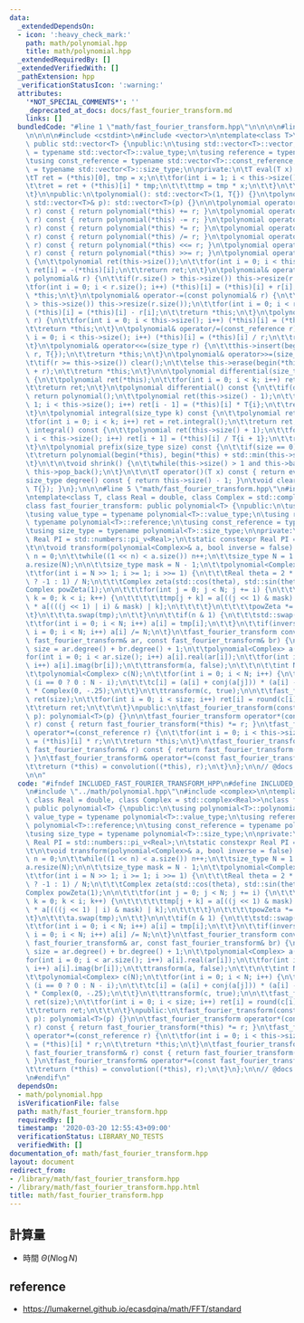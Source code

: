 ```yaml
---
data:
  _extendedDependsOn:
  - icon: ':heavy_check_mark:'
    path: math/polynomial.hpp
    title: math/polynomial.hpp
  _extendedRequiredBy: []
  _extendedVerifiedWith: []
  _pathExtension: hpp
  _verificationStatusIcon: ':warning:'
  attributes:
    '*NOT_SPECIAL_COMMENTS*': ''
    _deprecated_at_docs: docs/fast_fourier_transform.md
    links: []
  bundledCode: "#line 1 \"math/fast_fourier_transform.hpp\"\n\n\n\n#line 1 \"math/polynomial.hpp\"\
    \n\n\n\n#include <cstdint>\n#include <vector>\n\ntemplate<class T>\nclass polynomial:\
    \ public std::vector<T> {\npublic:\n\tusing std::vector<T>::vector;\n\tusing value_type\
    \ = typename std::vector<T>::value_type;\n\tusing reference = typename std::vector<T>::reference;\n\
    \tusing const_reference = typename std::vector<T>::const_reference;\n\tusing size_type\
    \ = typename std::vector<T>::size_type;\n\nprivate:\n\tT eval(T x) const {\n\t\
    \tT ret = (*this)[0], tmp = x;\n\t\tfor(int i = 1; i < this->size(); i++) {\n\t\
    \t\tret = ret + (*this)[i] * tmp;\n\t\t\ttmp = tmp * x;\n\t\t}\n\t\treturn ret;\n\
    \t}\n\npublic:\n\tpolynomial(): std::vector<T>(1, T{}) {}\n\tpolynomial(const\
    \ std::vector<T>& p): std::vector<T>(p) {}\n\n\tpolynomial operator+(const polynomial&\
    \ r) const { return polynomial(*this) += r; }\n\tpolynomial operator-(const polynomial&\
    \ r) const { return polynomial(*this) -= r; }\n\tpolynomial operator*(const_reference\
    \ r) const { return polynomial(*this) *= r; }\n\tpolynomial operator/(const_reference\
    \ r) const { return polynomial(*this) /= r; }\n\tpolynomial operator<<(size_type\
    \ r) const { return polynomial(*this) <<= r; }\n\tpolynomial operator>>(size_type\
    \ r) const { return polynomial(*this) >>= r; }\n\tpolynomial operator-() const\
    \ {\n\t\tpolynomial ret(this->size());\n\t\tfor(int i = 0; i < this->size(); i++)\
    \ ret[i] = -(*this)[i];\n\t\treturn ret;\n\t}\n\tpolynomial& operator+=(const\
    \ polynomial& r) {\n\t\tif(r.size() > this->size()) this->resize(r.size());\n\t\
    \tfor(int i = 0; i < r.size(); i++) (*this)[i] = (*this)[i] + r[i];\n\t\treturn\
    \ *this;\n\t}\n\tpolynomial& operator-=(const polynomial& r) {\n\t\tif(r.size()\
    \ > this->size()) this->resize(r.size());\n\t\tfor(int i = 0; i < r.size(); i++)\
    \ (*this)[i] = (*this)[i] - r[i];\n\t\treturn *this;\n\t}\n\tpolynomial& operator*=(const_reference\
    \ r) {\n\t\tfor(int i = 0; i < this->size(); i++) (*this)[i] = (*this)[i] * r;\n\
    \t\treturn *this;\n\t}\n\tpolynomial& operator/=(const_reference r) {\n\t\tfor(int\
    \ i = 0; i < this->size(); i++) (*this)[i] = (*this)[i] / r;\n\t\treturn *this;\n\
    \t}\n\tpolynomial& operator<<=(size_type r) {\n\t\tthis->insert(begin(*this),\
    \ r, T{});\n\t\treturn *this;\n\t}\n\tpolynomial& operator>>=(size_type r) {\n\
    \t\tif(r >= this->size()) clear();\n\t\telse this->erase(begin(*this), begin(*this)\
    \ + r);\n\t\treturn *this;\n\t}\n\n\tpolynomial differential(size_type k) const\
    \ {\n\t\tpolynomial ret(*this);\n\t\tfor(int i = 0; i < k; i++) ret = ret.differential();\n\
    \t\treturn ret;\n\t}\n\tpolynomial differential() const {\n\t\tif(degree() < 1)\
    \ return polynomial();\n\t\tpolynomial ret(this->size() - 1);\n\t\tfor(int i =\
    \ 1; i < this->size(); i++) ret[i - 1] = (*this)[i] * T{i};\n\t\treturn ret;\n\
    \t}\n\tpolynomial integral(size_type k) const {\n\t\tpolynomial ret(*this);\n\t\
    \tfor(int i = 0; i < k; i++) ret = ret.integral();\n\t\treturn ret;\n\t}\n\tpolynomial\
    \ integral() const {\n\t\tpolynomial ret(this->size() + 1);\n\t\tfor(int i = 0;\
    \ i < this->size(); i++) ret[i + 1] = (*this)[i] / T{i + 1};\n\t\treturn ret;\n\
    \t}\n\tpolynomial prefix(size_type size) const {\n\t\tif(size == 0) return polynomial();\n\
    \t\treturn polynomial(begin(*this), begin(*this) + std::min(this->size(), size));\n\
    \t}\n\t\n\tvoid shrink() {\n\t\twhile(this->size() > 1 and this->back() == T{})\
    \ this->pop_back();\n\t}\n\t\n\tT operator()(T x) const { return eval(x); }\n\t\
    size_type degree() const { return this->size() - 1; }\n\tvoid clear() { this->assign(1,\
    \ T{}); }\n};\n\n\n#line 5 \"math/fast_fourier_transform.hpp\"\n#include <complex>\n\
    \ntemplate<class T, class Real = double, class Complex = std::complex<Real>>\n\
    class fast_fourier_transform: public polynomial<T> {\npublic:\n\tusing polynomial<T>::polynomial;\n\
    \tusing value_type = typename polynomial<T>::value_type;\n\tusing reference =\
    \ typename polynomial<T>::reference;\n\tusing const_reference = typename polynomial<T>::const_reference;\n\
    \tusing size_type = typename polynomial<T>::size_type;\n\nprivate:\n\t// constexpr\
    \ Real PI = std::numbers::pi_v<Real>;\n\tstatic constexpr Real PI = std::acos(Real(-1));;\n\
    \t\n\tvoid transform(polynomial<Complex>& a, bool inverse = false) {\n\t\tsize_type\
    \ n = 0;\n\t\twhile((1 << n) < a.size()) n++;\n\t\tsize_type N = 1 << n;\n\t\t\
    a.resize(N);\n\n\t\tsize_type mask = N - 1;\n\t\tpolynomial<Complex> tmp(N);\n\
    \t\tfor(int i = N >> 1; i >= 1; i >>= 1) {\n\t\t\tReal theta = 2 * PI * i * (inverse\
    \ ? -1 : 1) / N;\n\t\t\tComplex zeta(std::cos(theta), std::sin(theta));\n\t\t\t\
    Complex powZeta(1);\n\n\t\t\tfor(int j = 0; j < N; j += i) {\n\t\t\t\tfor(int\
    \ k = 0; k < i; k++) {\n\t\t\t\t\ttmp[j + k] = a[((j << 1) & mask) | k] + powZeta\
    \ * a[(((j << 1) | i) & mask) | k];\n\t\t\t\t}\n\t\t\t\tpowZeta *= zeta;\n\t\t\
    \t}\n\t\t\ta.swap(tmp);\n\t\t}\n\n\t\tif(n & 1) {\n\t\t\tstd::swap(a, tmp);\n\t\
    \t\tfor(int i = 0; i < N; i++) a[i] = tmp[i];\n\t\t}\n\t\tif(inverse) for(int\
    \ i = 0; i < N; i++) a[i] /= N;\n\t}\n\tfast_fourier_transform convolution(const\
    \ fast_fourier_transform& ar, const fast_fourier_transform& br) {\n\t\tsize_type\
    \ size = ar.degree() + br.degree() + 1;\n\t\tpolynomial<Complex> a(size);\n\t\t\
    for(int i = 0; i < ar.size(); i++) a[i].real(ar[i]);\n\t\tfor(int i = 0; i < br.size();\
    \ i++) a[i].imag(br[i]);\n\t\ttransform(a, false);\n\t\t\n\t\tint N = a.size();\n\
    \t\tpolynomial<Complex> c(N);\n\t\tfor(int i = 0; i < N; i++) {\n\t\t\tint j =\
    \ (i == 0 ? 0 : N - i);\n\t\t\tc[i] = (a[i] + conj(a[j])) * (a[i] - conj(a[j]))\
    \ * Complex(0, -.25);\n\t\t}\n\t\ttransform(c, true);\n\n\t\tfast_fourier_transform\
    \ ret(size);\n\t\tfor(int i = 0; i < size; i++) ret[i] = round(c[i].real());\n\
    \t\treturn ret;\n\t\t\n\t}\npublic:\n\tfast_fourier_transform(const polynomial<T>&\
    \ p): polynomial<T>(p) {}\n\n\tfast_fourier_transform operator*(const_reference\
    \ r) const { return fast_fourier_transform(*this) *= r; }\n\tfast_fourier_transform&\
    \ operator*=(const_reference r) {\n\t\tfor(int i = 0; i < this->size(); i++) (*this)[i]\
    \ = (*this)[i] * r;\n\t\treturn *this;\n\t}\n\tfast_fourier_transform operator*(const\
    \ fast_fourier_transform& r) const { return fast_fourier_transform(*this) *= r;\
    \ }\n\tfast_fourier_transform& operator*=(const fast_fourier_transform& r) {\n\
    \t\treturn (*this) = convolution((*this), r);\n\t}\n};\n\n// @docs docs/fast_fourier_transform.md\n\
    \n\n"
  code: "#ifndef INCLUDED_FAST_FOURIER_TRANSFORM_HPP\n#define INCLUDED_FAST_FOURIER_TRANSFORM_HPP\n\
    \n#include \"../math/polynomial.hpp\"\n#include <complex>\n\ntemplate<class T,\
    \ class Real = double, class Complex = std::complex<Real>>\nclass fast_fourier_transform:\
    \ public polynomial<T> {\npublic:\n\tusing polynomial<T>::polynomial;\n\tusing\
    \ value_type = typename polynomial<T>::value_type;\n\tusing reference = typename\
    \ polynomial<T>::reference;\n\tusing const_reference = typename polynomial<T>::const_reference;\n\
    \tusing size_type = typename polynomial<T>::size_type;\n\nprivate:\n\t// constexpr\
    \ Real PI = std::numbers::pi_v<Real>;\n\tstatic constexpr Real PI = std::acos(Real(-1));;\n\
    \t\n\tvoid transform(polynomial<Complex>& a, bool inverse = false) {\n\t\tsize_type\
    \ n = 0;\n\t\twhile((1 << n) < a.size()) n++;\n\t\tsize_type N = 1 << n;\n\t\t\
    a.resize(N);\n\n\t\tsize_type mask = N - 1;\n\t\tpolynomial<Complex> tmp(N);\n\
    \t\tfor(int i = N >> 1; i >= 1; i >>= 1) {\n\t\t\tReal theta = 2 * PI * i * (inverse\
    \ ? -1 : 1) / N;\n\t\t\tComplex zeta(std::cos(theta), std::sin(theta));\n\t\t\t\
    Complex powZeta(1);\n\n\t\t\tfor(int j = 0; j < N; j += i) {\n\t\t\t\tfor(int\
    \ k = 0; k < i; k++) {\n\t\t\t\t\ttmp[j + k] = a[((j << 1) & mask) | k] + powZeta\
    \ * a[(((j << 1) | i) & mask) | k];\n\t\t\t\t}\n\t\t\t\tpowZeta *= zeta;\n\t\t\
    \t}\n\t\t\ta.swap(tmp);\n\t\t}\n\n\t\tif(n & 1) {\n\t\t\tstd::swap(a, tmp);\n\t\
    \t\tfor(int i = 0; i < N; i++) a[i] = tmp[i];\n\t\t}\n\t\tif(inverse) for(int\
    \ i = 0; i < N; i++) a[i] /= N;\n\t}\n\tfast_fourier_transform convolution(const\
    \ fast_fourier_transform& ar, const fast_fourier_transform& br) {\n\t\tsize_type\
    \ size = ar.degree() + br.degree() + 1;\n\t\tpolynomial<Complex> a(size);\n\t\t\
    for(int i = 0; i < ar.size(); i++) a[i].real(ar[i]);\n\t\tfor(int i = 0; i < br.size();\
    \ i++) a[i].imag(br[i]);\n\t\ttransform(a, false);\n\t\t\n\t\tint N = a.size();\n\
    \t\tpolynomial<Complex> c(N);\n\t\tfor(int i = 0; i < N; i++) {\n\t\t\tint j =\
    \ (i == 0 ? 0 : N - i);\n\t\t\tc[i] = (a[i] + conj(a[j])) * (a[i] - conj(a[j]))\
    \ * Complex(0, -.25);\n\t\t}\n\t\ttransform(c, true);\n\n\t\tfast_fourier_transform\
    \ ret(size);\n\t\tfor(int i = 0; i < size; i++) ret[i] = round(c[i].real());\n\
    \t\treturn ret;\n\t\t\n\t}\npublic:\n\tfast_fourier_transform(const polynomial<T>&\
    \ p): polynomial<T>(p) {}\n\n\tfast_fourier_transform operator*(const_reference\
    \ r) const { return fast_fourier_transform(*this) *= r; }\n\tfast_fourier_transform&\
    \ operator*=(const_reference r) {\n\t\tfor(int i = 0; i < this->size(); i++) (*this)[i]\
    \ = (*this)[i] * r;\n\t\treturn *this;\n\t}\n\tfast_fourier_transform operator*(const\
    \ fast_fourier_transform& r) const { return fast_fourier_transform(*this) *= r;\
    \ }\n\tfast_fourier_transform& operator*=(const fast_fourier_transform& r) {\n\
    \t\treturn (*this) = convolution((*this), r);\n\t}\n};\n\n// @docs docs/fast_fourier_transform.md\n\
    \n#endif\n"
  dependsOn:
  - math/polynomial.hpp
  isVerificationFile: false
  path: math/fast_fourier_transform.hpp
  requiredBy: []
  timestamp: '2020-03-20 12:55:43+09:00'
  verificationStatus: LIBRARY_NO_TESTS
  verifiedWith: []
documentation_of: math/fast_fourier_transform.hpp
layout: document
redirect_from:
- /library/math/fast_fourier_transform.hpp
- /library/math/fast_fourier_transform.hpp.html
title: math/fast_fourier_transform.hpp
---
```

## 計算量
- 時間 $\Theta(N\log N)$

## reference
- https://lumakernel.github.io/ecasdqina/math/FFT/standard